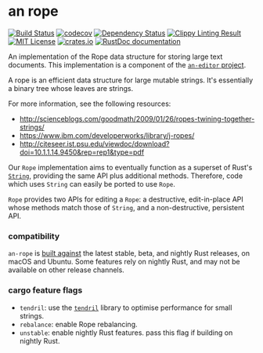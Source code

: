 # an rope 
[![Build Status](https://travis-ci.org/an-cabal/an-rope.svg?branch=master)](https://travis-ci.org/an-cabal/an-rope) 
[![codecov](https://codecov.io/gh/an-cabal/an-rope/branch/master/graph/badge.svg)](https://codecov.io/gh/an-cabal/an-rope) 
[![Dependency Status](https://dependencyci.com/github/an-cabal/an-rope/badge)](https://dependencyci.com/github/an-cabal/an-rope)
[![Clippy Linting Result](http://clippy.bashy.io/github/an-cabal/an-rope/master/badge.svg)](https://clippy.bashy.io/github/an-cabal/an-rope/master/log) 
[![MIT License](https://img.shields.io/badge/license-MIT-blue.svg)](https://github.com/an-cabal/an-rope/blob/master/LICENSE) [![crates.io](https://img.shields.io/crates/v/an-rope.svg)](https://crates.io/crates/an-rope) 
[![RustDoc documentation](https://docs.rs/an-rope/badge.svg)](https://docs.rs/an-rope)

An implementation of the Rope data structure for storing large text documents. This implementation is a component of the [`an-editor` project](https://github.com/an-cabal/an-editor).

A rope is an efficient data structure for large mutable strings. It's
essentially a binary tree whose leaves are strings.

For more information, see the following resources:

+ http://scienceblogs.com/goodmath/2009/01/26/ropes-twining-together-strings/
+ https://www.ibm.com/developerworks/library/j-ropes/
+ http://citeseer.ist.psu.edu/viewdoc/download?doi=10.1.1.14.9450&rep=rep1&type=pdf

Our `Rope` implementation aims to eventually function as a superset of
Rust's [`String`](https://doc.rust-lang.org/1.3.0/std/string/struct.String.html),
providing the same API plus additional methods. Therefore, code which uses
`String` can easily be ported to use `Rope`.

`Rope` provides two APIs for editing a `Rope`: a destructive,
edit-in-place API whose methods match those of `String`, and a
non-destructive, persistent API.

### compatibility

`an-rope` is [built against](https://travis-ci.org/an-cabal/an-rope) the latest stable, beta, and nightly Rust releases, on macOS and Ubuntu. Some features rely on nightly Rust, and may not be available on other release channels.

### cargo feature flags

+ `tendril`: use the [`tendril`](https://docs.rs/crate/tendril/0.2.3) library to optimise performance for small strings.
+ `rebalance`: enable Rope rebalancing.
+ `unstable`: enable nightly Rust features. pass this flag if building on nightly Rust.
